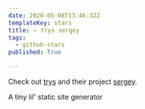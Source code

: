 ```yaml
---
date: 2020-05-08T13:46:32Z
templateKey: stars
title: ⭐ trys sergey
tags:
  - github-stars
published: True

---
```


Check out [trys](https://github.com/trys) and their project [sergey](https://github.com/trys/sergey).

A tiny lil' static site generator
